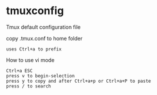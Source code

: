# tmuxconfig
Tmux default configuration file

copy .tmux.conf to home folder


	uses Ctrl+a to prefix

How to use vi mode

	Ctrl+a ESC
	press v to begin-selection
	press y to copy and after Ctrl+a+p or Ctrl+a+P to paste
	press / to search
	
	
